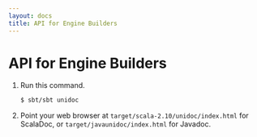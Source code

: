 ```yaml
---
layout: docs
title: API for Engine Builders
---
```


# API for Engine Builders

1.  Run this command.

    ```bash
    $ sbt/sbt unidoc
    ```

2.  Point your web browser at `target/scala-2.10/unidoc/index.html` for
    ScalaDoc, or `target/javaunidoc/index.html` for Javadoc.
